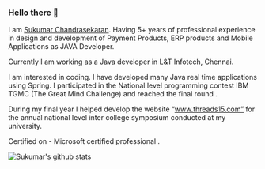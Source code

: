 ### Hello there 👋

<!--
**sukumarc/sukumarc** is a ✨ _special_ ✨ repository because its `README.md` (this file) appears on your GitHub profile.
-->

I am [Sukumar Chandrasekaran](https://www.sukumarc.com). Having 5+ years of professional experience in design and development of Payment Products, ERP products and Mobile Applications as JAVA Developer. 

Currently I am working as a Java developer in L&T Infotech, Chennai.

I am interested in coding. I have developed many Java real time applications using Spring. I participated in the  National level programming contest IBM TGMC (The Great Mind Challenge) and reached the final round .

During my final year I helped develop  the website “www.threads15.com”  for the annual national level inter college symposium conducted at my university. 

Certified on - Microsoft certified professional .

![Sukumar's github stats](https://github-readme-stats.vercel.app/api?username=sukumarc&hide=issues&show_icons=true&theme=onedark)
